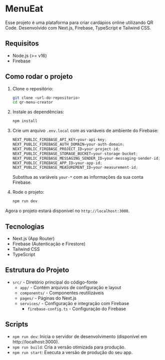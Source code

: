 # MenuEat

Esse projeto é uma plataforma para criar cardápios online utilizando QR Code. Desenvolvido com Next.js, Firebase, TypeScript e Tailwind CSS.

## Requisitos

- Node.js (>= v16)
- Firebase

## Como rodar o projeto

1. Clone o repositório:

   ```bash
   git clone <url-do-repositorio>
   cd qr-menu-creator
   ```

2. Instale as dependências:

   ```bash
   npm install
   ```

3. Crie um arquivo `.env.local` com as variáveis de ambiente do Firebase:

   ```ts
   NEXT_PUBLIC_FIREBASE_API_KEY=your-api-key;
   NEXT_PUBLIC_FIREBASE_AUTH_DOMAIN=your-auth-domain;
   NEXT_PUBLIC_FIREBASE_PROJECT_ID=your-project-id;
   NEXT_PUBLIC_FIREBASE_STORAGE_BUCKET=your-storage-bucket;
   NEXT_PUBLIC_FIREBASE_MESSAGING_SENDER_ID=your-messaging-sender-id;
   NEXT_PUBLIC_FIREBASE_APP_ID=your-app-id;
   NEXT_PUBLIC_FIREBASE_MEASUREMENT_ID=your-measurement-id;
   ```
   Substitua as variáveis `your-*` com as informações da sua conta Firebase.

4. Rode o projeto:
   ```bash
   npm run dev
   ```

Agora o projeto estará disponível no `http://localhost:3000`.

## Tecnologias

- Next.js (App Router)
- Firebase (Autenticação e Firestore)
- Tailwind CSS
- TypeScript

## Estrutura do Projeto

- `src/` - Diretório principal do código-fonte
  - `app/` - Contém arquivos de configuração e layout
  - `components/` - Componentes reutilizáveis
  - `pages/` - Páginas do Next.js
  - `services/` - Configuração e integração com Firebase
    - `firebase-config.ts` - Configuração do Firebase

## Scripts
- `npm run dev`: Inicia o servidor de desenvolvimento (disponível em http://localhost:3000).
- `npm run build`: Cria a versão otimizada para produção.
- `npm run start`: Executa a versão de produção do seu app.